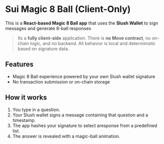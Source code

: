 # Sui Magic 8 Ball (Client-Only)

This is a **React-based Magic 8 Ball app** that uses the **Slush Wallet** to sign messages and generate 8-ball responses

> Its a **fully client-side** application. There is **no Move contract**, no on-chain logic, and no backend. All behavior is local and deterministic based on signature data.

## Features

- Magic 8 Ball experience powered by your own Slush wallet signature
- No transaction submission or on-chain storage

##  How it works

1. You type in a question.
2. Your Slush wallet signs a message containing that question and a timestamp.
3. The app hashes your signature to select aresponse from a predefined list.
4. The answer is revealed with a magic-ball animation.
